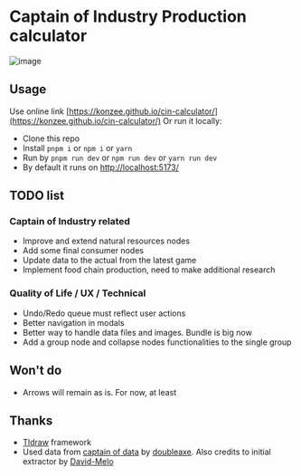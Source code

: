 # Captain of Industry Production calculator

![image](https://github.com/user-attachments/assets/3b75d728-7c18-4622-827c-053bd1aefb7f)

## Usage

Use online link [https://konzee.github.io/cin-calculator/](https://konzee.github.io/cin-calculator/)
Or run it locally:

- Clone this repo
- Install `pnpm i` or `npm i` or `yarn`
- Run by `pnpm run dev` or `npm run dev` or `yarn run dev`
- By default it runs on <http://localhost:5173/>

## TODO list

### Captain of Industry related

- Improve and extend natural resources nodes
- Add some final consumer nodes
- Update data to the actual from the latest game
- Implement food chain production, need to make additional research

### Quality of Life / UX /  Technical

- Undo/Redo queue must reflect user actions
- Better navigation in modals
- Better way to handle data files and images. Bundle is big now
- Add a group node and  collapse nodes functionalities to the single group

## Won't do

- Arrows will remain as is. For now, at least

## Thanks

- [Tldraw](tldraw.dev) framework
- Used data from [captain of data](https://github.com/doubleaxe/captain-of-data) by [doubleaxe](https://github.com/doubleaxe). Also credits to initial extractor by [David-Melo](David-Melo/captain-of-data)
